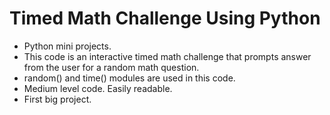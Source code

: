 # Timed Math Challenge Using Python

- Python mini projects.
- This code is an interactive timed math challenge that prompts answer from the user for a random math question.
- random() and time() modules are used in this code.
- Medium level code. Easily readable.
- First big project.
